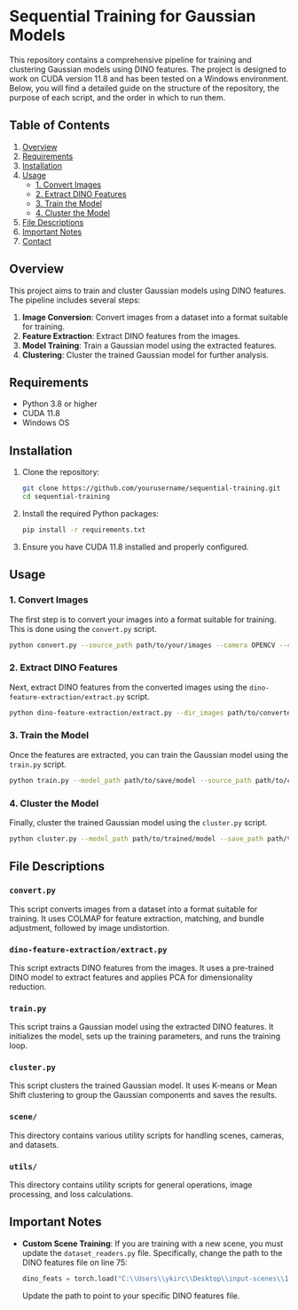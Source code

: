 # Sequential Training for Gaussian Models

This repository contains a comprehensive pipeline for training and clustering Gaussian models using DINO features. The project is designed to work on CUDA version 11.8 and has been tested on a Windows environment. Below, you will find a detailed guide on the structure of the repository, the purpose of each script, and the order in which to run them.

## Table of Contents
1. [Overview](#overview)
2. [Requirements](#requirements)
3. [Installation](#installation)
4. [Usage](#usage)
    - [1. Convert Images](#1-convert-images)
    - [2. Extract DINO Features](#2-extract-dino-features)
    - [3. Train the Model](#3-train-the-model)
    - [4. Cluster the Model](#4-cluster-the-model)
5. [File Descriptions](#file-descriptions)
6. [Important Notes](#important-notes)
7. [Contact](#contact)

## Overview
This project aims to train and cluster Gaussian models using DINO features. The pipeline includes several steps:
1. **Image Conversion**: Convert images from a dataset into a format suitable for training.
2. **Feature Extraction**: Extract DINO features from the images.
3. **Model Training**: Train a Gaussian model using the extracted features.
4. **Clustering**: Cluster the trained Gaussian model for further analysis.

## Requirements
- Python 3.8 or higher
- CUDA 11.8
- Windows OS

## Installation
1. Clone the repository:
    ```sh
    git clone https://github.com/yourusername/sequential-training.git
    cd sequential-training
    ```

2. Install the required Python packages:
    ```sh
    pip install -r requirements.txt
    ```

3. Ensure you have CUDA 11.8 installed and properly configured.

## Usage

### 1. Convert Images
The first step is to convert your images into a format suitable for training. This is done using the `convert.py` script.

```sh
python convert.py --source_path path/to/your/images --camera OPENCV --colmap_executable path/to/colmap --resize
```

### 2. Extract DINO Features
Next, extract DINO features from the converted images using the `dino-feature-extraction/extract.py` script.

```sh
python dino-feature-extraction/extract.py --dir_images path/to/converted/images --dir_dst path/to/save/features --model_path path/to/dino_model.pth
```

### 3. Train the Model
Once the features are extracted, you can train the Gaussian model using the `train.py` script.

```sh
python train.py --model_path path/to/save/model --source_path path/to/converted/images --iterations 25000
```

### 4. Cluster the Model
Finally, cluster the trained Gaussian model using the `cluster.py` script.

```sh
python cluster.py --model_path path/to/trained/model --save_path path/to/save/clusters --k 4
```

## File Descriptions

### `convert.py`
This script converts images from a dataset into a format suitable for training. It uses COLMAP for feature extraction, matching, and bundle adjustment, followed by image undistortion.

### `dino-feature-extraction/extract.py`
This script extracts DINO features from the images. It uses a pre-trained DINO model to extract features and applies PCA for dimensionality reduction.

### `train.py`
This script trains a Gaussian model using the extracted DINO features. It initializes the model, sets up the training parameters, and runs the training loop.

### `cluster.py`
This script clusters the trained Gaussian model. It uses K-means or Mean Shift clustering to group the Gaussian components and saves the results.

### `scene/`
This directory contains various utility scripts for handling scenes, cameras, and datasets.

### `utils/`
This directory contains utility scripts for general operations, image processing, and loss calculations.

## Important Notes
- **Custom Scene Training**: If you are training with a new scene, you must update the `dataset_readers.py` file. Specifically, change the path to the DINO features file on line 75:
    ```python
    dino_feats = torch.load("C:\\Users\\ykirc\\Desktop\\input-scenes\\1_snacks\\1_snacks.pt", weights_only=True)
    ```
    Update the path to point to your specific DINO features file.
